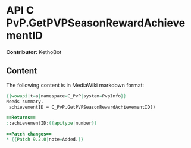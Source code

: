# API C PvP.GetPVPSeasonRewardAchievementID

**Contributor:** KethoBot

## Content

The following content is in MediaWiki markdown format:

```mediawiki
{{wowapi|t=a|namespace=C_PvP|system=PvpInfo}}
Needs summary.
 achievementID = C_PvP.GetPVPSeasonRewardAchievementID()

==Returns==
:;achievementID:{{apitype|number}}

==Patch changes==
* {{Patch 9.2.0|note=Added.}}
```